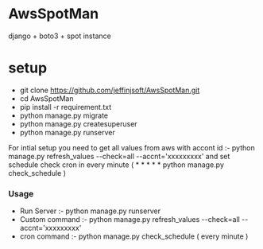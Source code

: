 # AwsSpotMan
django + boto3 + spot instance


# setup
- git clone https://github.com/jeffinjsoft/AwsSpotMan.git
- cd AwsSpotMan
- pip install -r requirement.txt
- python manage.py migrate
- python manage.py createsuperuser
- python manage.py runserver


For intial setup you need to get all values from aws with accont id :- python manage.py refresh_values --check=all --accnt='xxxxxxxxx'
and set schedule check cron in every minute ( * * * * * python manage.py check_schedule )

### Usage
- Run Server :- python manage.py runserver
- Custom command :- python manage.py refresh_values --check=all --accnt='xxxxxxxxx'
- cron command :- python manage.py check_schedule ( every minute )
